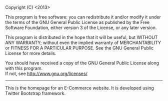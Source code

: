 <ShopHappily>
Copyright (C) <2013>  
<Abhijeet Ashok Muneshwar>
<openingknots@gmail.com>


This program is free software: you can redistribute it and/or modify
it under the terms of the GNU General Public License as published by
the Free Software Foundation, either version 3 of the License, or
 any later version.

This program is distributed in the hope that it will be useful,
but WITHOUT ANY WARRANTY; without even the implied warranty of
MERCHANTABILITY or FITNESS FOR A PARTICULAR PURPOSE.  See the
GNU General Public License for more details.

You should have received a copy of the GNU General Public License
along with this program.  
If not, see 
<http://www.gnu.org/licenses/>


---------------------------------------------------------------------------------------------------------------------------

This is the homepage for an E-Commerce website. It is developed using Twitter Bootstrap framework.
